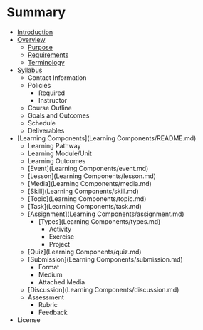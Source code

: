 # Summary

* [Introduction](README.md)
* [Overview](Overview/README.md)
   * [Purpose](Overview/purpose.md)
   * [Requirements](Overview/requirements.md)
   * [Terminology](Overview/terminology.md)
* [Syllabus](Syllabus/README.md)
   * Contact Information
   * Policies
       * Required
       * Instructor
   * Course Outline
   * Goals and Outcomes
   * Schedule
   * Deliverables
* [Learning Components](Learning Components/README.md)
   * Learning Pathway
   * Learning Module/Unit
   * Learning Outcomes
   * [Event](Learning Components/event.md)
   * [Lesson](Learning Components/lesson.md)
   * [Media](Learning Components/media.md)
   * [Skill](Learning Components/skill.md)
   * [Topic](Learning Components/topic.md)
   * [Task](Learning Components/task.md)
   * [Assignment](Learning Components/assignment.md)
       * [Types](Learning Components/types.md)
           * Activity
           * Exercise
           * Project
   * [Quiz](Learning Components/quiz.md)
   * [Submission](Learning Components/submission.md)
       * Format
       * Medium
       * Attached Media
   * [Discussion](Learning Components/discussion.md)
   * Assessment
       * Rubric
       * Feedback
* License

